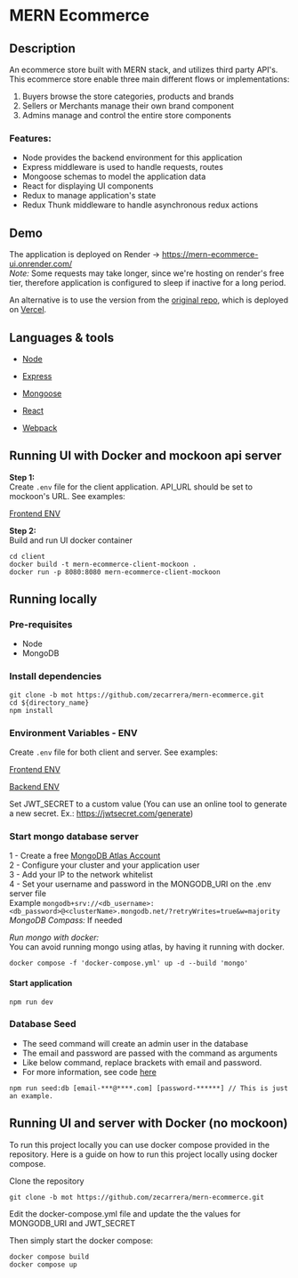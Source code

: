 # MERN Ecommerce

## Description

An ecommerce store built with MERN stack, and utilizes third party API's. This ecommerce store enable three main different flows or implementations:

1. Buyers browse the store categories, products and brands
2. Sellers or Merchants manage their own brand component
3. Admins manage and control the entire store components 

### Features:

  * Node provides the backend environment for this application
  * Express middleware is used to handle requests, routes
  * Mongoose schemas to model the application data
  * React for displaying UI components
  * Redux to manage application's state
  * Redux Thunk middleware to handle asynchronous redux actions

## Demo

The application is deployed on Render -> https://mern-ecommerce-ui.onrender.com/  
*Note:* Some requests may take longer, since we're hosting on render's free tier, therefore application is configured to sleep if inactive for a long period. 

An alternative is to use the version from the [original repo](https://github.com/mohamedsamara/mern-ecommerce), which is deployed on [Vercel](https://mern-store-gold.vercel.app).

## Languages & tools

- [Node](https://nodejs.org/en/)

- [Express](https://expressjs.com/)

- [Mongoose](https://mongoosejs.com/)

- [React](https://reactjs.org/)

- [Webpack](https://webpack.js.org/)

## Running UI with Docker and mockoon api server

**Step 1:**  
Create `.env` file for the client application. API_URL should be set to mockoon's URL.
See examples:

[Frontend ENV](client/.env.example)

**Step 2:**  
Build and run UI docker container
```
cd client
docker build -t mern-ecommerce-client-mockoon .
docker run -p 8080:8080 mern-ecommerce-client-mockoon
```


## Running locally

### Pre-requisites

- Node
- MongoDB

### Install dependencies

```
git clone -b mot https://github.com/zecarrera/mern-ecommerce.git
cd ${directory_name}
npm install
```

### Environment Variables - ENV

Create `.env` file for both client and server. See examples:

[Frontend ENV](client/.env.example)

[Backend ENV](server/.env.example)

Set JWT_SECRET to a custom value (You can use an online tool to generate a new secret. Ex.: https://jwtsecret.com/generate)

### Start mongo database server

1 - Create a free [MongoDB Atlas Account](https://www.mongodb.com/)  
2 - Configure your cluster and your application user  
3 - Add your IP to the network whitelist  
4 - Set your username and password in the MONGODB_URI on the .env server file  
Example `mongodb+srv://<db_username>:<db_password>@<clusterName>.mongodb.net/?retryWrites=true&w=majority`  
*MongoDB Compass:* If needed

*Run mongo with docker:*  
You can avoid running mongo using atlas, by having it running with docker.

`docker compose -f 'docker-compose.yml' up -d --build 'mongo'`

#### Start application

```
npm run dev
```

### Database Seed

* The seed command will create an admin user in the database
* The email and password are passed with the command as arguments
* Like below command, replace brackets with email and password. 
* For more information, see code [here](server/utils/seed.js)

```
npm run seed:db [email-***@****.com] [password-******] // This is just an example.
```

## Running UI and server with Docker (no mockoon)

To run this project locally you can use docker compose provided in the repository. Here is a guide on how to run this project locally using docker compose.

Clone the repository
```
git clone -b mot https://github.com/zecarrera/mern-ecommerce.git
```

Edit the docker-compose.yml file and update the the values for MONGODB_URI and JWT_SECRET

Then simply start the docker compose:

```
docker compose build
docker compose up
```
